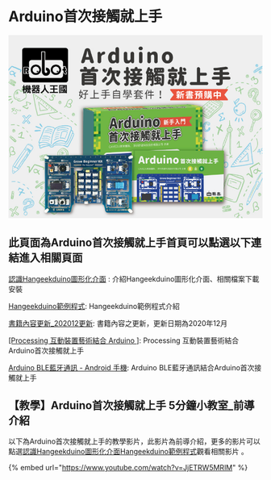 # Arduino首次接觸就上手



![](<../.gitbook/assets/\[RK商城]Grove Beginner Kit for Arduino-770X555-02.jpg>)

## 此頁面為Arduino首次接觸就上手首頁可以點選以下連結進入相關頁面

[認識Hangeekduino圖形化介面](hangeekduino\_intro.md) : 介紹Hangeekduino圖形化介面、相關檔案下載安裝

[Hangeekduino範例程式](samplecode/): Hangeekduino範例程式介紹

[書籍內容更新\_202012更新](book\_update.md): 書籍內容之更新，更新日期為2020年12月

[\[Processing 互動裝置藝術結合 Arduino \]](processing\_arduino/): Processing 互動裝置藝術結合Arduino首次接觸就上手

[Arduino BLE藍牙通訊 - Android 手機](arduino-blebluetooth/): Arduino BLE藍牙通訊結合Arduino首次接觸就上手

## 【教學】Arduino首次接觸就上手 5分鐘小教室\_前導介紹

以下為Arduino首次接觸就上手的教學影片，此影片為前導介紹，更多的影片可以點選[認識Hangeekduino圖形化介面](hangeekduino\_intro.md)[Hangeekduino範例程式](samplecode/)觀看相關影片 。

{% embed url="https://www.youtube.com/watch?v=JjETRW5MRlM" %}

